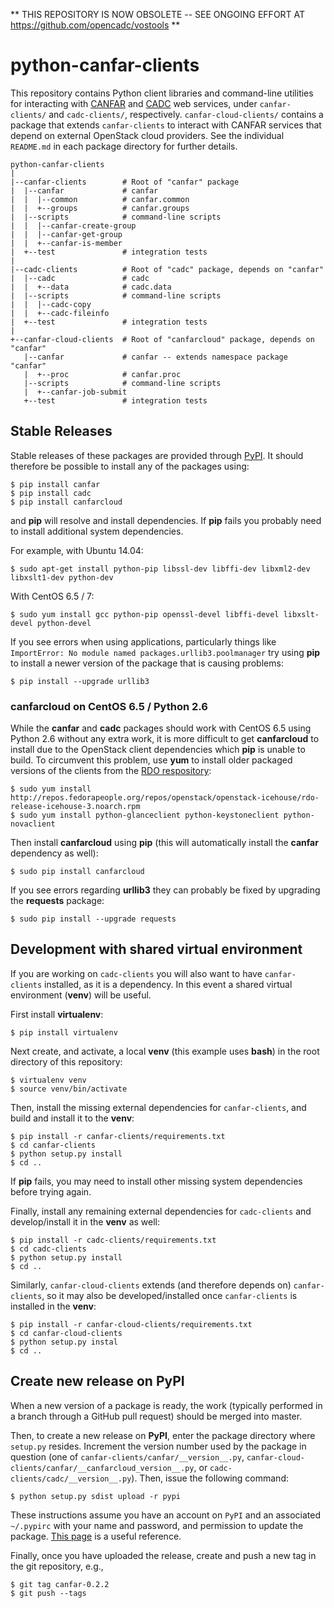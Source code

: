 
** THIS REPOSITORY IS NOW OBSOLETE -- SEE ONGOING EFFORT AT https://github.com/opencadc/vostools ** 

# python-canfar-clients
This repository contains Python client libraries and command-line utilities for interacting with [CANFAR](http://www.canfar.phys.uvic.ca/) and [CADC](http://www.cadc-ccda.hia-iha.nrc-cnrc.gc.ca/) web services, under `canfar-clients/` and `cadc-clients/`, respectively. `canfar-cloud-clients/` contains a package that extends `canfar-clients` to interact with CANFAR services that depend on external OpenStack cloud providers. See the individual `README.md` in each package directory for further details.

```
python-canfar-clients
|
|--canfar-clients        # Root of "canfar" package
|  |--canfar             # canfar
|  |  |--common          # canfar.common
|  |  +--groups          # canfar.groups
|  |--scripts            # command-line scripts
|  |  |--canfar-create-group
|  |  |--canfar-get-group
|  |  +--canfar-is-member
|  +--test               # integration tests
|
|--cadc-clients          # Root of "cadc" package, depends on "canfar"
|  |--cadc               # cadc
|  |  +--data            # cadc.data
|  |--scripts            # command-line scripts
|  |  |--cadc-copy
|  |  +--cadc-fileinfo
|  +--test               # integration tests
|
+--canfar-cloud-clients  # Root of "canfarcloud" package, depends on "canfar"
   |--canfar             # canfar -- extends namespace package "canfar"
   |  +--proc            # canfar.proc
   |--scripts            # command-line scripts
   |  +--canfar-job-submit
   +--test               # integration tests
```

## Stable Releases
Stable releases of these packages are provided through [PyPI](https://pypi.python.org/pypi). It should therefore be possible to install any of the packages using:
```
$ pip install canfar
$ pip install cadc
$ pip install canfarcloud
```
and **pip** will resolve and install dependencies. If **pip** fails you probably need to install additional system dependencies.

For example, with Ubuntu 14.04:
```
$ sudo apt-get install python-pip libssl-dev libffi-dev libxml2-dev libxslt1-dev python-dev
```

With CentOS 6.5 / 7:
```
$ sudo yum install gcc python-pip openssl-devel libffi-devel libxslt-devel python-devel
```

If you see errors when using applications, particularly things like `ImportError: No module named packages.urllib3.poolmanager` try using **pip** to install a newer version of the package that is causing problems:
```
$ pip install --upgrade urllib3
```

### canfarcloud on CentOS 6.5 / Python 2.6
While the **canfar** and **cadc** packages should work with CentOS 6.5 using Python 2.6 without any extra work, it is more difficult to get **canfarcloud** to install due to the OpenStack client dependencies which **pip** is unable to build. To circumvent this problem, use **yum** to install older packaged versions of the clients from the [RDO respository](https://www.rdoproject.org):
```
$ sudo yum install http://repos.fedorapeople.org/repos/openstack/openstack-icehouse/rdo-release-icehouse-3.noarch.rpm
$ sudo yum install python-glanceclient python-keystoneclient python-novaclient
```

Then install **canfarcloud** using **pip** (this will automatically install the **canfar** dependency as well):
```
$ sudo pip install canfarcloud
```

If you see errors regarding **urllib3** they can probably be fixed by upgrading the **requests** package:
```
$ sudo pip install --upgrade requests
```

## Development with shared virtual environment
If you are working on `cadc-clients` you will also want to have `canfar-clients` installed, as it is a dependency. In this event a shared virtual environment (**venv**) will be useful.

First install **virtualenv**:
```
$ pip install virtualenv
```

Next create, and activate, a local **venv** (this example uses **bash**) in the root directory of this repository:
```
$ virtualenv venv
$ source venv/bin/activate

```

Then, install the missing external dependencies for `canfar-clients`, and build
and install it to the **venv**:
```
$ pip install -r canfar-clients/requirements.txt
$ cd canfar-clients
$ python setup.py install
$ cd ..
```

If **pip** fails, you may need to install other missing system dependencies before trying again.

Finally, install any remaining external dependencies for `cadc-clients` and
develop/install it in the **venv** as well:
```
$ pip install -r cadc-clients/requirements.txt
$ cd cadc-clients
$ python setup.py install
$ cd ..
```

Similarly, `canfar-cloud-clients` extends (and therefore depends on) `canfar-clients`, so it may also be developed/installed once `canfar-clients` is installed in the **venv**:
```
$ pip install -r canfar-cloud-clients/requirements.txt
$ cd canfar-cloud-clients
$ python setup.py instal
$ cd ..
```

## Create new release on **PyPI**
When a new version of a package is ready, the work (typically performed in a branch through a GitHub pull request) should be merged into master.

Then, to create a new release on **PyPI**, enter the package directory where `setup.py` resides. Increment the version number used by the package in question (one of `canfar-clients/canfar/__version__.py`, `canfar-cloud-clients/canfar/__canfarcloud_version__.py`, or `cadc-clients/cadc/__version__.py`). Then, issue the following command:
```
$ python setup.py sdist upload -r pypi
```

These instructions assume you have an account on `PyPI` and an associated `~/.pypirc` with your name and password, and permission to update the package. [This page](http://peterdowns.com/posts/first-time-with-pypi.html) is a useful reference.

Finally, once you have uploaded the release, create and push a new tag in the git repository, e.g.,
```
$ git tag canfar-0.2.2
$ git push --tags
```

